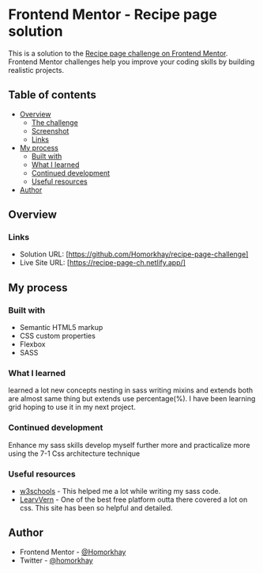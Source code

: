 # Frontend Mentor - Recipe page solution

This is a solution to the [Recipe page challenge on Frontend Mentor](https://www.frontendmentor.io/challenges/recipe-page-KiTsR8QQKm). Frontend Mentor challenges help you improve your coding skills by building realistic projects.

## Table of contents

- [Overview](#overview)
  - [The challenge](#the-challenge)
  - [Screenshot](#screenshot)
  - [Links](#links)
- [My process](#my-process)
  - [Built with](#built-with)
  - [What I learned](#what-i-learned)
  - [Continued development](#continued-development)
  - [Useful resources](#useful-resources)
- [Author](#author)


## Overview


### Links

- Solution URL: [https://github.com/Homorkhay/recipe-page-challenge]
- Live Site URL: [https://recipe-page-ch.netlify.app/]

## My process

### Built with

- Semantic HTML5 markup
- CSS custom properties
- Flexbox
- SASS

### What I learned
learned a lot new concepts nesting in sass writing mixins and extends both are almost same thing but extends use percentage(%). I have been learning grid hoping to use it in my next project.


### Continued development
Enhance my sass skills
develop myself further more and  practicalize more using the 7-1 Css architecture technique

### Useful resources

- [w3schools](https://www.w3schools.com) - This helped me a lot while writing my sass code.
- [LearvVern](https://learnvern.com) - One of the best free platform outta there covered a lot on css. This site has been so helpful and detailed.

## Author

- Frontend Mentor - [@Homorkhay](https://www.frontendmentor.io/profile/Homorkhay)
- Twitter - [@homorkhay](https://www.twitter.com/homorkhay)
